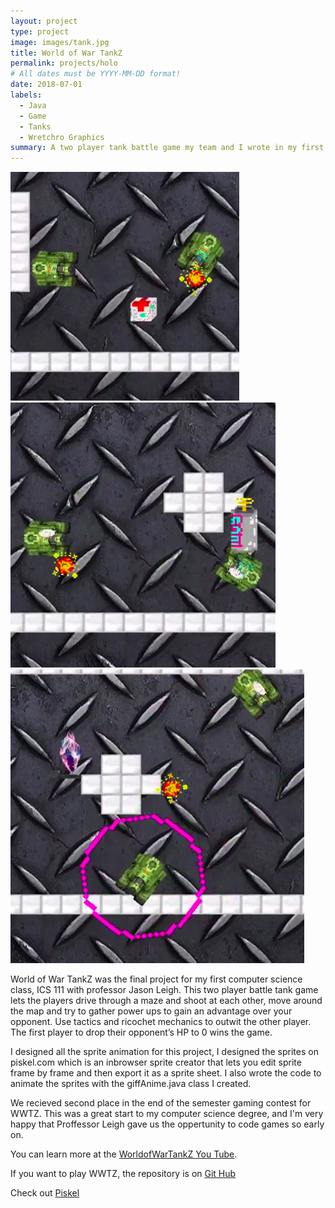 ```yaml
---
layout: project
type: project
image: images/tank.jpg
title: World of War TankZ
permalink: projects/holo
# All dates must be YYYY-MM-DD format!
date: 2018-07-01
labels:
  - Java
  - Game
  - Tanks
  - Wretchro Graphics
summary: A two player tank battle game my team and I wrote in my first computer science class.  
---
```


<div class="ui large rounded images">
  <img class="ui image" src="../images/Screenshot from 2018-08-27 22-31-21.png">
  <img class="ui image" src="../images/Screenshot from 2018-08-27 23-11-53.png">
  <img class="ui image" src="../images/Screenshot from 2018-08-27 23-12-02.png">
</div>

World of War TankZ was the final project for my first computer science class, ICS 111 with professor Jason Leigh. This two player battle tank game lets the players drive through a maze and shoot at each other, move around the map and try to gather power ups to gain an advantage over your opponent. Use tactics and ricochet mechanics to outwit the other player. The first player to drop their opponent’s HP to 0 wins the game. 

I designed all the sprite animation for this project, I designed the sprites on piskel.com which is an inbrowser sprite creator that lets you edit sprite frame by frame and then export it as a sprite sheet. I also wrote the code to animate the sprites with the giffAnime.java class I created.  

We recieved second place in the end of the semester gaming contest for WWTZ. This was a great start to my computer science degree, and I'm very happy that Proffessor Leigh gave us the oppertunity to code games so early on. 


You can learn more at the [WorldofWarTankZ You Tube](https://www.youtube.com/watch?v=U1xXJ2DaE3A).

If you want to play WWTZ, the repository is on [Git Hub](https://github.com/zakgilbert/World-of-War-Tanks)

Check out [Piskel](https://www.piskelapp.com/)



